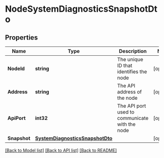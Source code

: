# NodeSystemDiagnosticsSnapshotDto

## Properties

Name | Type | Description | Notes
------------ | ------------- | ------------- | -------------
**NodeId** | **string** | The unique ID that identifies the node | [optional] 
**Address** | **string** | The API address of the node | [optional] 
**ApiPort** | **int32** | The API port used to communicate with the node | [optional] 
**Snapshot** | [**SystemDiagnosticsSnapshotDto**](SystemDiagnosticsSnapshotDTO.md) |  | [optional] 

[[Back to Model list]](../README.md#documentation-for-models) [[Back to API list]](../README.md#documentation-for-api-endpoints) [[Back to README]](../README.md)


